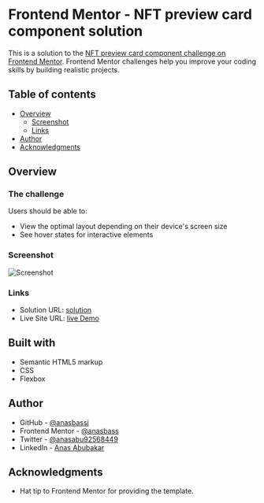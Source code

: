 # Frontend Mentor - NFT preview card component solution

This is a solution to the [NFT preview card component challenge on Frontend Mentor](https://www.frontendmentor.io/challenges/nft-preview-card-component-SbdUL_w0U). Frontend Mentor challenges help you improve your coding skills by building realistic projects. 

## Table of contents

- [Overview](#overview)
  - [Screenshot](#screenshot)
  - [Links](#links)
- [Author](#author)
- [Acknowledgments](#acknowledgments)

## Overview

### The challenge

Users should be able to:

- View the optimal layout depending on their device's screen size
- See hover states for interactive elements

### Screenshot

![Screenshot](./snapshot.jpg)

### Links

- Solution URL: [solution](https://github.com/anasbassi/nft-previiew-card)
- Live Site URL: [live Demo](https://anasbassi.github.io/nft-previiew-card/)

## Built with

- Semantic HTML5 markup
- CSS 
- Flexbox

## Author

- GitHub - [@anasbassi](https://github.com/anasbassi)
- Frontend Mentor - [@anasbass](https://www.frontendmentor.io/profile/anasbassi)
- Twitter - [@anasabu92568449](https://twitter.com/anasabu92568449)
- LinkedIn - [Anas Abubakar](https://www.linkedin.com/in/anas-abubakar-bassi/)

## Acknowledgments

- Hat tip to Frontend Mentor for providing the template.
